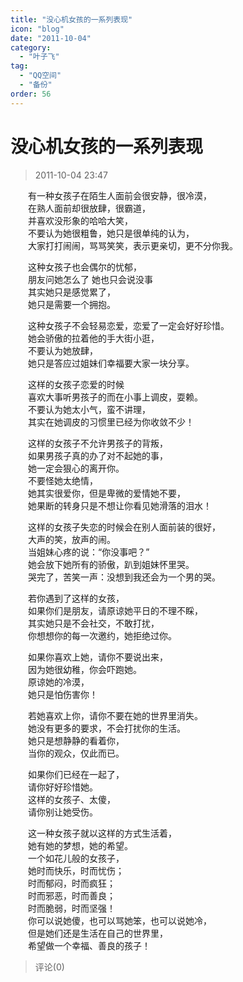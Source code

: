 ```yaml
---
title: "没心机女孩的一系列表现"
icon: "blog"
date: "2011-10-04"
category:
  - "叶子飞"
tag:
  - "QQ空间"
  - "备份"
order: 56
---
```

# 没心机女孩的一系列表现
> 2011-10-04 23:47


  
  
  
　　有一种女孩子在陌生人面前会很安静，很冷漠，  
　　在熟人面前却很放肆，很霸道，  
　　并喜欢没形象的哈哈大笑，  
　　不要认为她很粗鲁，她只是很单纯的认为，  
　　大家打打闹闹，骂骂笑笑，表示更亲切，更不分你我。  
  
　　这种女孩子也会偶尔的忧郁，  
　　朋友问她怎么了 她也只会说没事  
　　其实她只是感觉累了，  
　　她只是需要一个拥抱。  
  
　　这种女孩子不会轻易恋爱，恋爱了一定会好好珍惜。  
　　她会骄傲的拉着他的手大街小逛，  
　　不要认为她放肆，  
　　她只是答应过姐妹们幸福要大家一块分享。  
  
　　这样的女孩子恋爱的时候  
　　喜欢大事听男孩子的而在小事上调皮，耍赖。  
　　不要认为她太小气，蛮不讲理，  
　　其实在她调皮的习惯里已经为你收敛不少！  
  
　　这样的女孩子不允许男孩子的背叛，  
　　如果男孩子真的办了对不起她的事，  
　　她一定会狠心的离开你。  
　　不要怪她太绝情，  
　　她其实很爱你，但是卑微的爱情她不要，  
　　她果断的转身只是不想让你看见她滑落的泪水！  
  
　　这样的女孩子失恋的时候会在别人面前装的很好，  
　　大声的笑，放声的闹。  
　　当姐妹心疼的说：“你没事吧？”  
　　她会放下她所有的骄傲，趴到姐妹怀里哭。  
　　哭完了，苦笑一声：没想到我还会为一个男的哭。  
  
　　若你遇到了这样的女孩，  
　　如果你们是朋友，请原谅她平日的不理不睬，  
　　其实她只是不会社交，不敢打扰，  
　　你想想你的每一次邀约，她拒绝过你。  
  
　　如果你喜欢上她，请你不要说出来，  
　　因为她很幼稚，你会吓跑她。  
　　原谅她的冷漠，  
　　她只是怕伤害你！  
  
　　若她喜欢上你，请你不要在她的世界里消失。  
　　她没有更多的要求，不会打扰你的生活。  
　　她只是想静静的看着你，  
　　当你的观众，仅此而已。  
  
　　如果你们已经在一起了，  
　　请你好好珍惜她。  
　　这样的女孩子、太傻，  
　　请你别让她受伤。  
  
　　这一种女孩子就以这样的方式生活着，  
　　她有她的梦想，她的希望。  
　　一个如花儿般的女孩子，  
　　她时而快乐，时而忧伤；  
　　时而郁闷，时而疯狂；  
　　时而邪恶，时而善良；  
　　时而脆弱，时而坚强！  
　　你可以说她傻，也可以骂她笨，也可以说她冷，  
　　但是她们还是生活在自己的世界里，  
　　希望做一个幸福、善良的孩子！
> 评论(0)

